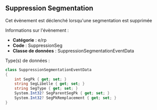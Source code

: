 ## <span id='suppressionsegmentation'>Suppression Segmentation</span>

Cet évènement est déclenché lorsqu'une segmentation est supprimée

Informations sur l'évènement : 

 - **Catégorie** : e/rp
 - **Code** : SuppressionSeg
 - **Classe de données** : SuppressionSegmentationEventData

Type(s) de données :

```csharp
class SuppressionSegmentationEventData
{
	int SegPk { get; set; }
	string SegLibelle { get; set; }
	string SegType { get; set; }
	System.Int32? SegParentSegPk { get; set; }
	System.Int32? SegPkRemplacement { get; set; }
}

```
